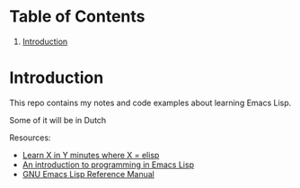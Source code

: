 
# Table of Contents

1.  [Introduction](#org10e55a1)



<a id="org10e55a1"></a>

# Introduction

This repo contains my notes and code examples about learning Emacs
Lisp.

Some of it will be in Dutch

Resources:

-   [Learn X in Y minutes where X = elisp](https://learnxinyminutes.com/docs/elisp/)
-   [An introduction to programming in Emacs Lisp](https://www.gnu.org/software/emacs/manual/eintr.html)
-   [GNU Emacs Lisp Reference Manual](https://www.gnu.org/software/emacs/manual/elisp.html)

